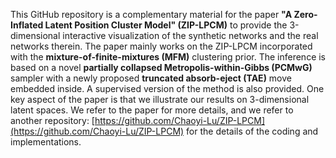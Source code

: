 This GitHub repository is a complementary material for the paper **"A Zero-Inflated Latent Position Cluster Model" (ZIP-LPCM)** to provide the 3-dimensional interactive visualization of the synthetic networks and the real networks therein. 
The paper mainly works on the ZIP-LPCM incorporated with the **mixture-of-finite-mixtures (MFM)** clustering prior.
The inference is based on a novel **partially collapsed Metropolis-within-Gibbs (PCMwG)** sampler with a newly proposed **truncated absorb-eject (TAE)** move embedded inside.
A supervised version of the method is also provided.
One key aspect of the paper is that we illustrate our results on 3-dimensional latent spaces.
We refer to the paper for more details, and we refer to another repository: [https://github.com/Chaoyi-Lu/ZIP-LPCM](https://github.com/Chaoyi-Lu/ZIP-LPCM) for the details of the coding and implementations.




